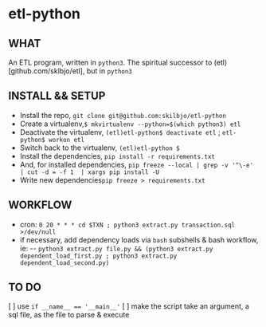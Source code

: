 # etl-python

## WHAT
An ETL program, written in `python3`. The spiritual successor to (etl)[github.com/sklbjo/etl], but in `python3`

## INSTALL && SETUP
- Install the repo, `git clone git@github.com:skilbjo/etl-python`
- Create a virtualenv,`$ mkvirtualenv --python=$(which python3) etl`
- Deactivate the virtualenv, `(etl)etl-python$ deactivate etl` ; `etl-python$ workon etl`
- Switch back to the virtualenv, `(etl)etl-python $`
- Install the dependencies, `pip install -r requirements.txt`
- And, for installed dependencies, `pip freeze --local | grep -v '^\-e' | cut -d = -f 1  | xargs pip install -U`
- Write new dependencies`pip freeze > requirements.txt`

## WORKFLOW
- cron: `0 20 * * * cd $TXN ; python3 extract.py transaction.sql >/dev/null`
- if necessary, add dependency loads via `bash` subshells & bash workflow, ie:
-- `python3 extract.py file.py && (python3 extract.py dependent_load_first.py ; python3 extract.py dependent_load_second.py)`

## TO DO
[ ] use `if __name__ == '__main__'`
[ ] make the script take an argument, a sql file, as the file to parse & execute

